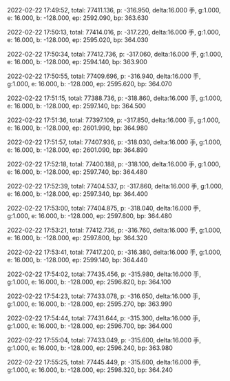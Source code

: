 2022-02-22 17:49:52, total: 77411.136, p: -316.950, delta:16.000 手, g:1.000, e: 16.000, b: -128.000, ep: 2592.090, bp: 363.630

2022-02-22 17:50:13, total: 77414.016, p: -317.220, delta:16.000 手, g:1.000, e: 16.000, b: -128.000, ep: 2595.020, bp: 364.030

2022-02-22 17:50:34, total: 77412.736, p: -317.060, delta:16.000 手, g:1.000, e: 16.000, b: -128.000, ep: 2594.140, bp: 363.900

2022-02-22 17:50:55, total: 77409.696, p: -316.940, delta:16.000 手, g:1.000, e: 16.000, b: -128.000, ep: 2595.620, bp: 364.070

2022-02-22 17:51:15, total: 77388.736, p: -318.860, delta:16.000 手, g:1.000, e: 16.000, b: -128.000, ep: 2597.140, bp: 364.500

2022-02-22 17:51:36, total: 77397.109, p: -317.850, delta:16.000 手, g:1.000, e: 16.000, b: -128.000, ep: 2601.990, bp: 364.980

2022-02-22 17:51:57, total: 77407.936, p: -318.030, delta:16.000 手, g:1.000, e: 16.000, b: -128.000, ep: 2601.090, bp: 364.890

2022-02-22 17:52:18, total: 77400.188, p: -318.100, delta:16.000 手, g:1.000, e: 16.000, b: -128.000, ep: 2597.740, bp: 364.480

2022-02-22 17:52:39, total: 77404.537, p: -317.860, delta:16.000 手, g:1.000, e: 16.000, b: -128.000, ep: 2597.340, bp: 364.400

2022-02-22 17:53:00, total: 77404.875, p: -318.040, delta:16.000 手, g:1.000, e: 16.000, b: -128.000, ep: 2597.800, bp: 364.480

2022-02-22 17:53:21, total: 77412.736, p: -316.760, delta:16.000 手, g:1.000, e: 16.000, b: -128.000, ep: 2597.800, bp: 364.320

2022-02-22 17:53:41, total: 77417.200, p: -316.380, delta:16.000 手, g:1.000, e: 16.000, b: -128.000, ep: 2599.140, bp: 364.440

2022-02-22 17:54:02, total: 77435.456, p: -315.980, delta:16.000 手, g:1.000, e: 16.000, b: -128.000, ep: 2596.820, bp: 364.100

2022-02-22 17:54:23, total: 77433.078, p: -316.650, delta:16.000 手, g:1.000, e: 16.000, b: -128.000, ep: 2595.270, bp: 363.990

2022-02-22 17:54:44, total: 77431.644, p: -315.300, delta:16.000 手, g:1.000, e: 16.000, b: -128.000, ep: 2596.700, bp: 364.000

2022-02-22 17:55:04, total: 77433.049, p: -315.600, delta:16.000 手, g:1.000, e: 16.000, b: -128.000, ep: 2596.240, bp: 363.980

2022-02-22 17:55:25, total: 77445.449, p: -315.600, delta:16.000 手, g:1.000, e: 16.000, b: -128.000, ep: 2598.320, bp: 364.240